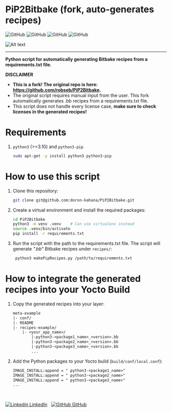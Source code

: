 # PiP2Bitbake (fork, auto-generates recipes)
![GitHub](https://img.shields.io/static/v1?label=Ubuntu&message=18.04+LTS,+20.04+LTS&color=yellowgreen)
![GitHub](https://img.shields.io/static/v1?label=CentOS&message=7.0,+8.0&color=blue)
![GitHub](https://img.shields.io/static/v1?label=Python&message=3.10&color=green)
![GitHub](https://img.shields.io/github/license/doron-kahana/PiP2Bitbake)

![Alt text](doc/concept.png?raw=true "Concept")
___
**Python script for automatically generating Bitbake recipes from a requirements.txt file.**

**DISCLAIMER**
* **This is a fork! The original repo is here: https://github.com/robseb/PiP2Bitbake.**
* The original script requires manual input from the user. This fork automatically generates .bb recipes from a requirements.txt file.
* This script does not handle every license case, **make sure to check licenses in the generated recipes!**

# Requirements
1. `python3` (>=3.10) and `python3-pip`
    ```bash
    sudo apt-get -y install python3 python3-pip
    ````

# How to use this script
1. Clone this repository:
    ```bash
    git clone git@github.com:doron-kahana/PiP2Bitbake.git
    ````
2. Create a virtual environment and install the required packages:
    ```bash
    cd PiP2Bitbake
    python3 -m venv .venv    # Can use virtualenv instead
    source .venv/bin/activate
    pip install -r requirements.txt
    ````
3. Run the script with the path to the requirements.txt file.
   The script will generate *".bb"* Bitbake recipes under `recipes/`:
    ```bash
     python3 makePipRecipes.py /path/to/requirements.txt
    ````

# How to integrate the generated recipes into your Yocto Build
1. Copy the generated recipes into your layer:
    ```txt 
    meta-example
    |- conf/
    |- README
    |- recipes-example/
        |- <your_app_name>/
            |-python3-<package1_name>_<version>.bb
            |-python3-<package2_name>_<version>.bb
            |-python3-<package3_name>_<version>.bb
            ...
    ```
2. Add the Python packages to your Yocto build (`build/conf/local.conf`):
    ```txt 
    IMAGE_INSTALL:append = " python3-<package1_name>"
    IMAGE_INSTALL:append = " python3-<package2_name>"
    IMAGE_INSTALL:append = " python3-<package3_name>"
    ...
    ````
<br>


[![Linkedin](https://i.sstatic.net/gVE0j.png) LinkedIn](https://www.linkedin.com/in/doron-kahana-71834b21/)
&nbsp;
[![GitHub](https://i.sstatic.net/tskMh.png) GitHub](https://github.com/doron-kahana)
<!-- 
[![GitHub stars](https://img.shields.io/github/stars/doron-kahana/PiP2Bitbake?style=social)](https://github.com/doron-kahana/PiP2Bitbake/stargazers)
[![GitHub watchers](https://img.shields.io/github/watchers/doron-kahana/PiP2Bitbake?style=social)](https://github.com/doron-kahana/PiP2Bitbake/watchers)
 -->
